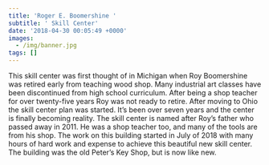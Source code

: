 ```yaml
---
title: 'Roger E. Boomershine '
subtitle: ' Skill Center'
date: '2018-04-30 00:05:49 +0000'
images:
  - /img/banner.jpg
tags: []
---
```

This skill center was first thought of in Michigan when Roy Boomershine was retired early from teaching wood shop.  Many industrial art classes have been discontinued from high school curriculum. After being a shop teacher for over twenty-five years Roy was not ready to retire.  After moving to Ohio the skill center plan was started.  It’s been over seven years and the center is finally becoming reality. The skill center is named after Roy’s father who passed away in 2011. He was a shop teacher too, and many of the tools are from his shop. The work on this building started in July of 2018 with many hours of hard work and expense to achieve this beautiful new skill center.  The building was the old Peter’s Key Shop, but is now like new.
